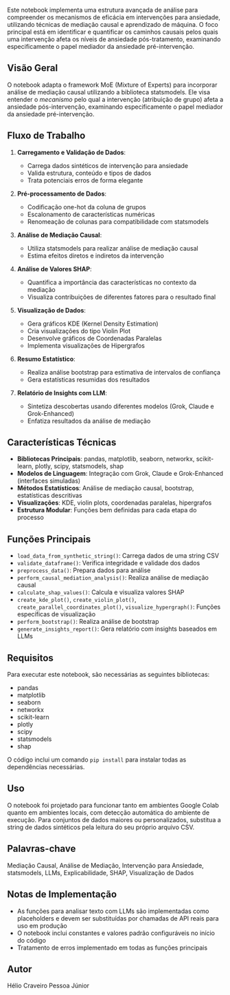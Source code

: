 Este notebook implementa uma estrutura avançada de análise para compreender os mecanismos de eficácia em intervenções para ansiedade, utilizando técnicas de mediação causal e aprendizado de máquina. O foco principal está em identificar e quantificar os caminhos causais pelos quais uma intervenção afeta os níveis de ansiedade pós-tratamento, examinando especificamente o papel mediador da ansiedade pré-intervenção.

## Visão Geral

O notebook adapta o framework MoE (Mixture of Experts) para incorporar análise de mediação causal utilizando a biblioteca statsmodels. Ele visa entender o *mecanismo* pelo qual a intervenção (atribuição de grupo) afeta a ansiedade pós-intervenção, examinando especificamente o papel mediador da ansiedade pré-intervenção.

## Fluxo de Trabalho

1. **Carregamento e Validação de Dados**: 
   - Carrega dados sintéticos de intervenção para ansiedade
   - Valida estrutura, conteúdo e tipos de dados
   - Trata potenciais erros de forma elegante

2. **Pré-processamento de Dados**: 
   - Codificação one-hot da coluna de grupos
   - Escalonamento de características numéricas
   - Renomeação de colunas para compatibilidade com statsmodels

3. **Análise de Mediação Causal**: 
   - Utiliza statsmodels para realizar análise de mediação causal
   - Estima efeitos diretos e indiretos da intervenção

4. **Análise de Valores SHAP**: 
   - Quantifica a importância das características no contexto da mediação
   - Visualiza contribuições de diferentes fatores para o resultado final

5. **Visualização de Dados**: 
   - Gera gráficos KDE (Kernel Density Estimation)
   - Cria visualizações do tipo Violin Plot
   - Desenvolve gráficos de Coordenadas Paralelas
   - Implementa visualizações de Hipergrafos

6. **Resumo Estatístico**: 
   - Realiza análise bootstrap para estimativa de intervalos de confiança
   - Gera estatísticas resumidas dos resultados

7. **Relatório de Insights com LLM**: 
   - Sintetiza descobertas usando diferentes modelos (Grok, Claude e Grok-Enhanced)
   - Enfatiza resultados da análise de mediação

## Características Técnicas

- **Bibliotecas Principais**: pandas, matplotlib, seaborn, networkx, scikit-learn, plotly, scipy, statsmodels, shap
- **Modelos de Linguagem**: Integração com Grok, Claude e Grok-Enhanced (interfaces simuladas)
- **Métodos Estatísticos**: Análise de mediação causal, bootstrap, estatísticas descritivas
- **Visualizações**: KDE, violin plots, coordenadas paralelas, hipergrafos
- **Estrutura Modular**: Funções bem definidas para cada etapa do processo

## Funções Principais

- `load_data_from_synthetic_string()`: Carrega dados de uma string CSV
- `validate_dataframe()`: Verifica integridade e validade dos dados
- `preprocess_data()`: Prepara dados para análise
- `perform_causal_mediation_analysis()`: Realiza análise de mediação causal
- `calculate_shap_values()`: Calcula e visualiza valores SHAP
- `create_kde_plot()`, `create_violin_plot()`, `create_parallel_coordinates_plot()`, `visualize_hypergraph()`: Funções específicas de visualização
- `perform_bootstrap()`: Realiza análise de bootstrap
- `generate_insights_report()`: Gera relatório com insights baseados em LLMs

## Requisitos

Para executar este notebook, são necessárias as seguintes bibliotecas:
- pandas
- matplotlib
- seaborn
- networkx
- scikit-learn
- plotly
- scipy
- statsmodels
- shap

O código inclui um comando `pip install` para instalar todas as dependências necessárias.

## Uso

O notebook foi projetado para funcionar tanto em ambientes Google Colab quanto em ambientes locais, com detecção automática do ambiente de execução. Para conjuntos de dados maiores ou personalizados, substitua a string de dados sintéticos pela leitura do seu próprio arquivo CSV.

## Palavras-chave

Mediação Causal, Análise de Mediação, Intervenção para Ansiedade, statsmodels, LLMs, Explicabilidade, SHAP, Visualização de Dados

## Notas de Implementação

- As funções para analisar texto com LLMs são implementadas como placeholders e devem ser substituídas por chamadas de API reais para uso em produção
- O notebook inclui constantes e valores padrão configuráveis no início do código
- Tratamento de erros implementado em todas as funções principais

## Autor

Hélio Craveiro Pessoa Júnior
